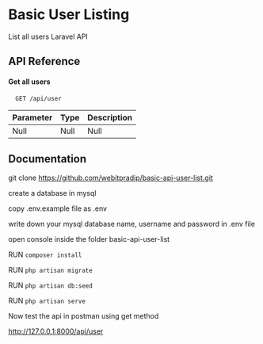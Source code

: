 
# Basic User Listing
List all users Laravel API


## API Reference

#### Get all users

```http
  GET /api/user
```

| Parameter | Type     | Description                |
| :-------- | :------- | :------------------------- |
|     Null  |  Null    | Null                       |


## Documentation

git clone https://github.com/webitpradip/basic-api-user-list.git

create a database in mysql

copy .env.example file as .env

write down your mysql database name, username and password in .env file


open console inside the folder basic-api-user-list

RUN `composer install`

RUN `php artisan migrate`

RUN `php artisan db:seed`

RUN `php artisan serve`


Now test the api in postman using get method

http://127.0.0.1:8000/api/user





